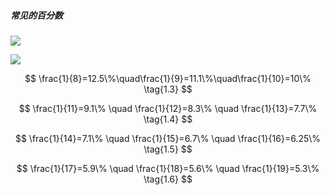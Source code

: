 ##### 常见的百分数

![](http://latex.codecogs.com/gif.latex?\frac{1}{2}=50\%\quad\frac{1}{3}=33\%\quad\frac{1}{4}=25\%)

![](http://latex.codecogs.com/gif.latex?\frac{1}{5}=20\%\quad\frac{1}{6}=16.7\%\quad\frac{1}{7}=14.3\%)


$$
\frac{1}{8}=12.5\%\quad\frac{1}{9}=11.1\%\quad\frac{1}{10}=10\% \tag{1.3}
$$

$$
\frac{1}{11}=9.1\% \quad \frac{1}{12}=8.3\% \quad \frac{1}{13}=7.7\% \tag{1.4}
$$

$$
\frac{1}{14}=7.1\% \quad \frac{1}{15}=6.7\% \quad \frac{1}{16}=6.25\% \tag{1.5}
$$

$$
\frac{1}{17}=5.9\% \quad \frac{1}{18}=5.6\% \quad \frac{1}{19}=5.3\% \tag{1.6}
$$

